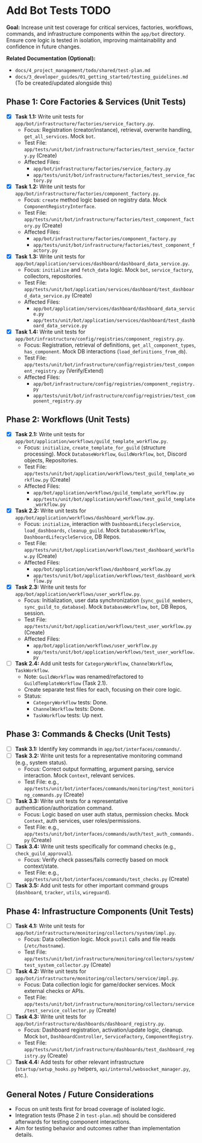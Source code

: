 # Add Bot Tests TODO

**Goal:** Increase unit test coverage for critical services, factories, workflows, commands, and infrastructure components within the `app/bot` directory. Ensure core logic is tested in isolation, improving maintainability and confidence in future changes.

**Related Documentation (Optional):**
*   `docs/4_project_management/todo/shared/test-plan.md`
*   `docs/3_developer_guides/01_getting_started/testing_guidelines.md` (To be created/updated alongside this)

## Phase 1: Core Factories & Services (Unit Tests)

*   [x] **Task 1.1:** Write unit tests for `app/bot/infrastructure/factories/service_factory.py`.
    *   Focus: Registration (creator/instance), retrieval, overwrite handling, `get_all_services`. Mock `bot`.
    *   Test File: `app/tests/unit/bot/infrastructure/factories/test_service_factory.py` (Create)
    *   Affected Files:
        *   `app/bot/infrastructure/factories/service_factory.py`
        *   `app/tests/unit/bot/infrastructure/factories/test_service_factory.py`
*   [x] **Task 1.2:** Write unit tests for `app/bot/infrastructure/factories/component_factory.py`.
    *   Focus: `create` method logic based on registry data. Mock `ComponentRegistryInterface`.
    *   Test File: `app/tests/unit/bot/infrastructure/factories/test_component_factory.py` (Create)
    *   Affected Files:
        *   `app/bot/infrastructure/factories/component_factory.py`
        *   `app/tests/unit/bot/infrastructure/factories/test_component_factory.py`
*   [x] **Task 1.3:** Write unit tests for `app/bot/application/services/dashboard/dashboard_data_service.py`.
    *   Focus: `initialize` and `fetch_data` logic. Mock `bot`, `service_factory`, collectors, repositories.
    *   Test File: `app/tests/unit/bot/application/services/dashboard/test_dashboard_data_service.py` (Create)
    *   Affected Files:
        *   `app/bot/application/services/dashboard/dashboard_data_service.py`
        *   `app/tests/unit/bot/application/services/dashboard/test_dashboard_data_service.py`
*   [x] **Task 1.4:** Write unit tests for `app/bot/infrastructure/config/registries/component_registry.py`.
    *   Focus: Registration, retrieval of definitions, `get_all_component_types`, `has_component`. Mock DB interactions (`load_definitions_from_db`).
    *   Test File: `app/tests/unit/bot/infrastructure/config/registries/test_component_registry.py` (Verify/Extend)
    *   Affected Files:
        *   `app/bot/infrastructure/config/registries/component_registry.py`
        *   `app/tests/unit/bot/infrastructure/config/registries/test_component_registry.py`

## Phase 2: Workflows (Unit Tests)

*   [x] **Task 2.1:** Write unit tests for `app/bot/application/workflows/guild_template_workflow.py`.
    *   Focus: `initialize`, `create_template_for_guild` (structure processing). Mock `DatabaseWorkflow`, `GuildWorkflow`, `bot`, Discord objects, Repositories.
    *   Test File: `app/tests/unit/bot/application/workflows/test_guild_template_workflow.py` (Create)
    *   Affected Files:
        *   `app/bot/application/workflows/guild_template_workflow.py`
        *   `app/tests/unit/bot/application/workflows/test_guild_template_workflow.py`
*   [x] **Task 2.2:** Write unit tests for `app/bot/application/workflows/dashboard_workflow.py`.
    *   Focus: `initialize`, interaction with `DashboardLifecycleService`, `load_dashboards`, `cleanup_guild`. Mock `DatabaseWorkflow`, `DashboardLifecycleService`, DB Repos.
    *   Test File: `app/tests/unit/bot/application/workflows/test_dashboard_workflow.py` (Create)
    *   Affected Files:
        *   `app/bot/application/workflows/dashboard_workflow.py`
        *   `app/tests/unit/bot/application/workflows/test_dashboard_workflow.py`
*   [x] **Task 2.3:** Write unit tests for `app/bot/application/workflows/user_workflow.py`.
    *   Focus: Initialization, user data synchronization (`sync_guild_members`, `sync_guild_to_database`). Mock `DatabaseWorkflow`, `bot`, DB Repos, session.
    *   Test File: `app/tests/unit/bot/application/workflows/test_user_workflow.py` (Create)
    *   Affected Files:
        *   `app/bot/application/workflows/user_workflow.py`
        *   `app/tests/unit/bot/application/workflows/test_user_workflow.py`
*   [ ] **Task 2.4:** Add unit tests for `CategoryWorkflow`, `ChannelWorkflow`, `TaskWorkflow`.
    *   Note: `GuildWorkflow` was renamed/refactored to `GuildTemplateWorkflow` (Task 2.1). 
    *   Create separate test files for each, focusing on their core logic.
    *   Status:
        *   `CategoryWorkflow` tests: Done.
        *   `ChannelWorkflow` tests: Done.
        *   `TaskWorkflow` tests: Up next.

## Phase 3: Commands & Checks (Unit Tests)

*   [ ] **Task 3.1:** Identify key commands in `app/bot/interfaces/commands/`.
*   [ ] **Task 3.2:** Write unit tests for a representative monitoring command (e.g., system status).
    *   Focus: Correct output formatting, argument parsing, service interaction. Mock `Context`, relevant services.
    *   Test File: e.g., `app/tests/unit/bot/interfaces/commands/monitoring/test_monitoring_commands.py` (Create)
*   [ ] **Task 3.3:** Write unit tests for a representative authentication/authorization command.
    *   Focus: Logic based on user auth status, permission checks. Mock `Context`, auth services, user roles/permissions.
    *   Test File: e.g., `app/tests/unit/bot/interfaces/commands/auth/test_auth_commands.py` (Create)
*   [ ] **Task 3.4:** Write unit tests specifically for command checks (e.g., `check_guild_approval`).
    *   Focus: Verify check passes/fails correctly based on mock context/state.
    *   Test File: e.g., `app/tests/unit/bot/interfaces/commands/test_checks.py` (Create)
*   [ ] **Task 3.5:** Add unit tests for other important command groups (`dashboard`, `tracker`, `utils`, `wireguard`).

## Phase 4: Infrastructure Components (Unit Tests)

*   [ ] **Task 4.1:** Write unit tests for `app/bot/infrastructure/monitoring/collectors/system/impl.py`.
    *   Focus: Data collection logic. Mock `psutil` calls and file reads (`/etc/hostname`).
    *   Test File: `app/tests/unit/bot/infrastructure/monitoring/collectors/system/test_system_collector.py` (Create)
*   [ ] **Task 4.2:** Write unit tests for `app/bot/infrastructure/monitoring/collectors/service/impl.py`.
    *   Focus: Data collection logic for game/docker services. Mock external checks or APIs.
    *   Test File: `app/tests/unit/bot/infrastructure/monitoring/collectors/service/test_service_collector.py` (Create)
*   [ ] **Task 4.3:** Write unit tests for `app/bot/infrastructure/dashboards/dashboard_registry.py`.
    *   Focus: Dashboard registration, activation/update logic, cleanup. Mock `bot`, `DashboardController`, `ServiceFactory`, `ComponentRegistry`.
    *   Test File: `app/tests/unit/bot/infrastructure/dashboards/test_dashboard_registry.py` (Create)
*   [ ] **Task 4.4:** Add tests for other relevant infrastructure (`startup/setup_hooks.py` helpers, `api/internal/websocket_manager.py`, etc.).

## General Notes / Future Considerations

*   Focus on unit tests first for broad coverage of isolated logic.
*   Integration tests (Phase 2 in `test-plan.md`) should be considered afterwards for testing component interactions.
*   Aim for testing behavior and outcomes rather than implementation details.
